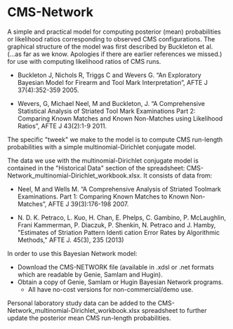 # CMS-Network 

A simple and practical model for computing posterior (mean)
probabilities or likelihood ratios corresponding to observed CMS configurations. The
graphical structure of the model was first described by Buckleton et al. (...as far as
we know. Apologies if there are earlier references we missed.) for use with computing 
likelihood ratios of CMS runs. 

* Buckleton J, Nichols R, Triggs C and Wevers G. “An Exploratory Bayesian Model for 
Firearm and Tool Mark Interpretation”, AFTE J 37(4):352-359 2005.

* Wevers, G, Michael Neel, M and Buckleton, J. “A Comprehensive Statistical Analysis 
of Striated Tool Mark Examinations Part 2: Comparing Known Matches and Known Non-Matches 
using Likelihood Ratios”, AFTE J 43(2):1-9 2011.

The specific "tweek" we make to the model is to compute CMS run-length
probabilities with a simple multinomial-Dirichlet conjugate model.

The data we use with the multinomial-Dirichlet conjugate model is
contained in the "Historical Data" section of the spreadsheet:
CMS-Network_multinomial-Dirichlet_workbook.xlsx. It consists of data
from:

* Neel, M and Wells M. “A Comprehensive Analysis of Striated Toolmark Examinations. Part 1: Comparing Known Matches to Known Non-Matches”, AFTE J 39(3):176-198 2007.

* N. D. K. Petraco, L. Kuo, H. Chan, E. Phelps, C. Gambino,
P. McLaughlin, Frani Kammerman,
P. Diaczuk, P. Shenkin, N. Petraco and J. Hamby, "Estimates of
Striation Pattern Identi cation Error Rates by Algorithmic Methods," AFTE J. 45(3), 235 (2013)

In order to use this Bayesian Network model:
* Download the CMS-NETWORK file (available in .xdsl or .net formats
which are readable by Genie, SamIam and Hugin).
* Obtain a copy of Genie, SamIam or Hugin Bayesian Network programs.
	* All have no-cost versions for non-commercial/demo use.

Personal laboratory study data can be added to the
CMS-Network_multinomial-Dirichlet_workbook.xlsx spreadsheet to further
update the posterior mean CMS run-length probabilities.
